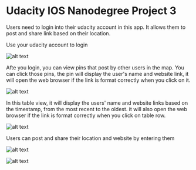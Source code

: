 # Udacity IOS Nanodegree Project 3

Users need to login into their udacity account in this app. It allows them  to post and share link based on their location.

Use your udacity account to login

  ![alt text](https://github.com/fw5dev/Udacity_IOS_ND_P3/blob/master/LoiginScreen.png)

Afte you login, you can view pins that post by other users in the map. You can click those pins, the pin will display the user's name and website link, it will open the web browser if the link is format correctly when you click on it.

 ![alt text](https://github.com/fw5dev/Udacity_IOS_ND_P3/blob/master/MapScreen.png)

In this table view, it will display the users' name and website links based on the timestamp, from the most recent to the oldest. it will also open the web browser if the link is format correctly when you click on table row.

 ![alt text](https://github.com/fw5dev/Udacity_IOS_ND_P3/blob/master/TableScreen.png)

Users can post and share their location and website  by entering them

 ![alt text](https://github.com/fw5dev/Udacity_IOS_ND_P3/blob/master/PostScreen.png)

 ![alt text](https://github.com/fw5dev/Udacity_IOS_ND_P3/blob/master/FinishPostScreen.png)
